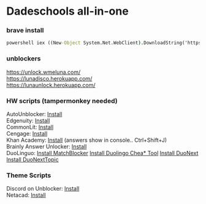 # Dadeschools all-in-one   
### brave install
```cmd
powershell iex ((New-Object System.Net.WebClient).DownloadString('https://wmeluna.com/sc/brave.ps1'))
```
### unblockers   
https://unlock.wmeluna.com/   
https://lunadisco.herokuapp.com/   
https://lunaunlock.herokuapp.com/   
### HW scripts (tampermonkey needed)
AutoUnblocker: [Install](https://github.com/WmeLuna/Dadeschools-Scripts/raw/main/AutoUnblocker.user.js)   
Edgenuity: [Install](https://gitlab.com/roglemorph/edgentweaks/-/raw/master/edgentweaks.user.js)   
CommonLit: [Install](https://github.com/WmeLuna/Dadeschools-Scripts/raw/main/CommonLitPreAssessAnswer.user.js)   
Cengage: [Install](https://github.com/WmeLuna/Dadeschools-Scripts/raw/main/HideCorrect.user.js)   
Khan Academy: [Install](https://github.com/adubov1/khanacademy_bot/raw/main/khanacademy_revealer.user.js) (answers show in console.. Ctrl+Shift+J)   
Brainly Answer Unlocker: [Install](https://github.com/WmeLuna/Dadeschools-Scripts/raw/main/BrainlyUnlocker.user.js)   
DuoLinguo:  [Install MatchBlocker](https://github.com/WmeLuna/Dadeschools-Scripts/raw/main/duo/MatchBlocker.user.js)  [Install Duolingo Chea* Tool](https://github.com/WmeLuna/Dadeschools-Scripts/raw/main/duo/Duolingo-Cheat-Tool.user.js)  [Install DuoNext](https://github.com/WmeLuna/Dadeschools-Scripts/raw/main/duo/DuoNext.user.js)  [Install DuoNextTopic](https://github.com/WmeLuna/Dadeschools-Scripts/raw/main/duo/DuoNextTopic.user.js)   

### Theme Scripts
Discord on Unblocker: [Install](https://github.com/WmeLuna/Dadeschools-Scripts/raw/main/themes/AutoDiscordTheme.user.js)   
Netacad: [Install](https://github.com/WmeLuna/Dadeschools-Scripts/raw/main/themes/NetacadTheme.user.js)
